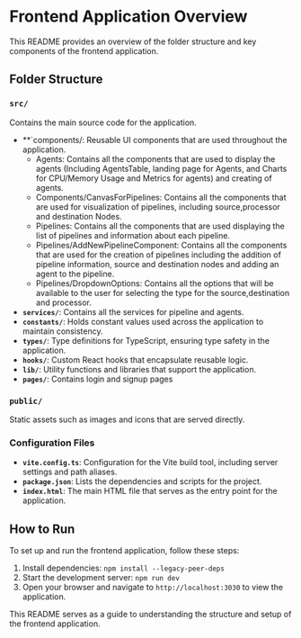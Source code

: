 # Frontend Application Overview

This README provides an overview of the folder structure and key components of the frontend application.

## Folder Structure

### `src/`
Contains the main source code for the application.

- **`components/: Reusable UI components that are used throughout the application.
     - Agents: Contains all the components that are used to display the agents (Including AgentsTable, landing page for Agents, and Charts for CPU/Memory Usage and Metrics for agents) and creating of agents.
     - Components/CanvasForPipelines: Contains all the components that are used for visualization of pipelines, including source,processor and destination Nodes.
     - Pipelines: Contains all the components that are used displaying the list of pipelines and information about each pipeline.
     - Pipelines/AddNewPipelineComponent: Contains all the components that are used for the creation of pipelines including the addition of pipeline information, source and destination nodes and adding an agent to the pipeline.
     - Pipelines/DropdownOptions: Contains all the options that will be available to the user for selecting the type for the source,destination and processor.
- **`services/`**: Contains all the services for pipeline and agents.
- **`constants/`**: Holds constant values used across the application to maintain consistency.
- **`types/`**: Type definitions for TypeScript, ensuring type safety in the application.
- **`hooks/`**: Custom React hooks that encapsulate reusable logic.
- **`lib/`**: Utility functions and libraries that support the application.
- **`pages/`**: Contains login and signup pages

### `public/`
Static assets such as images and icons that are served directly.

### Configuration Files
- **`vite.config.ts`**: Configuration for the Vite build tool, including server settings and path aliases.
- **`package.json`**: Lists the dependencies and scripts for the project.
- **`index.html`**: The main HTML file that serves as the entry point for the application.

## How to Run
To set up and run the frontend application, follow these steps:
1. Install dependencies: `npm install --legacy-peer-deps`
2. Start the development server: `npm run dev`
3. Open your browser and navigate to `http://localhost:3030` to view the application.

This README serves as a guide to understanding the structure and setup of the frontend application.
